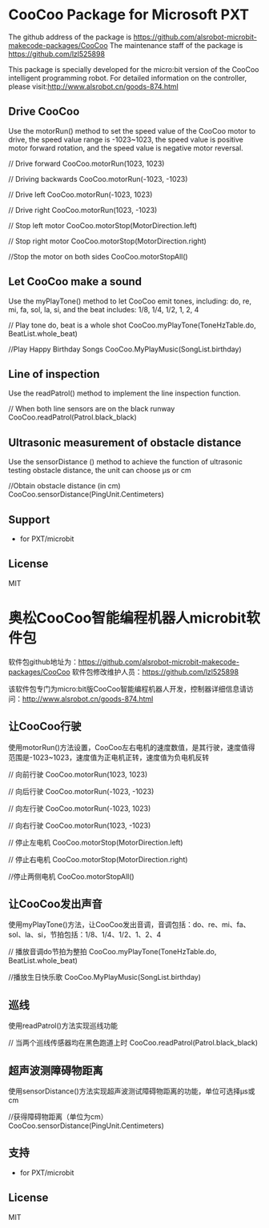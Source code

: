 # CooCoo Package for Microsoft PXT

The github address of the package is https://github.com/alsrobot-microbit-makecode-packages/CooCoo
The maintenance staff of the package is https://github.com/lzl525898

This package is specially developed for the micro:bit version of the CooCoo intelligent programming robot. For detailed information on the controller, please visit:http://www.alsrobot.cn/goods-874.html

## Drive CooCoo  
Use the motorRun() method to set the speed value of the CooCoo motor to drive, the speed value range is -1023~1023, the speed value is positive motor forward rotation, and the speed value is negative motor reversal.

// Drive forward
CooCoo.motorRun(1023, 1023)

// Driving backwards
CooCoo.motorRun(-1023, -1023)

// Drive left
CooCoo.motorRun(-1023, 1023)

// Drive right
CooCoo.motorRun(1023, -1023)

// Stop left motor
CooCoo.motorStop(MotorDirection.left)

// Stop right motor
CooCoo.motorStop(MotorDirection.right)

//Stop the motor on both sides
CooCoo.motorStopAll()

## Let CooCoo make a sound

Use the myPlayTone() method to let CooCoo emit tones, including: do, re, mi, fa, sol, la, si, and the beat includes: 1/8, 1/4, 1/2, 1, 2, 4

// Play tone do, beat is a whole shot
CooCoo.myPlayTone(ToneHzTable.do, BeatList.whole_beat)

//Play Happy Birthday Songs
CooCoo.MyPlayMusic(SongList.birthday)

## Line of inspection

Use the readPatrol() method to implement the line inspection function.

// When both line sensors are on the black runway
CooCoo.readPatrol(Patrol.black_black)

## Ultrasonic measurement of obstacle distance

Use the sensorDistance () method to achieve the function of ultrasonic testing obstacle distance, the unit can choose μs or cm

//Obtain obstacle distance (in cm)
CooCoo.sensorDistance(PingUnit.Centimeters)

## Support

* for PXT/microbit

## License

MIT


# 奥松CooCoo智能编程机器人microbit软件包

软件包github地址为：https://github.com/alsrobot-microbit-makecode-packages/CooCoo
软件包修改维护人员：https://github.com/lzl525898

该软件包专门为micro:bit版CooCoo智能编程机器人开发，控制器详细信息请访问：http://www.alsrobot.cn/goods-874.html

## 让CooCoo行驶    
使用motorRun()方法设置，CooCoo左右电机的速度数值，是其行驶，速度值得范围是-1023~1023，速度值为正电机正转，速度值为负电机反转

// 向前行驶
CooCoo.motorRun(1023, 1023)

// 向后行驶
CooCoo.motorRun(-1023, -1023)

// 向左行驶
CooCoo.motorRun(-1023, 1023)

// 向右行驶
CooCoo.motorRun(1023, -1023)

// 停止左电机
CooCoo.motorStop(MotorDirection.left)

// 停止右电机
CooCoo.motorStop(MotorDirection.right)

//停止两侧电机
CooCoo.motorStopAll()

## 让CooCoo发出声音

使用myPlayTone()方法，让CooCoo发出音调，音调包括：do、re、mi、fa、sol、la、si，节拍包括：1/8、1/4、1/2、1、2、4

// 播放音调do节拍为整拍
CooCoo.myPlayTone(ToneHzTable.do, BeatList.whole_beat)

//播放生日快乐歌
CooCoo.MyPlayMusic(SongList.birthday)

## 巡线

使用readPatrol()方法实现巡线功能

// 当两个巡线传感器均在黑色跑道上时
CooCoo.readPatrol(Patrol.black_black)

## 超声波测障碍物距离

使用sensorDistance()方法实现超声波测试障碍物距离的功能，单位可选择μs或cm

//获得障碍物距离（单位为cm）
CooCoo.sensorDistance(PingUnit.Centimeters)

## 支持

* for PXT/microbit

## License

MIT
